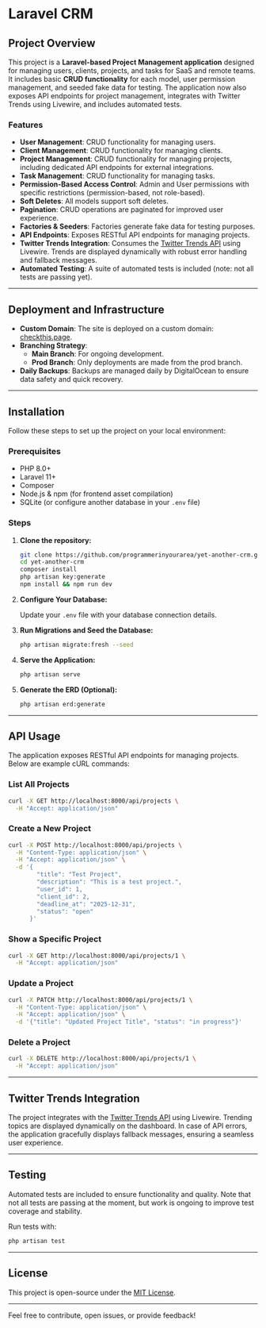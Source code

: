 # Laravel CRM

## Project Overview

This project is a **Laravel-based Project Management application** designed for managing users, clients, projects, and tasks for SaaS and remote teams. It includes basic **CRUD functionality** for each model, user permission management, and seeded fake data for testing. The application now also exposes API endpoints for project management, integrates with Twitter Trends using Livewire, and includes automated tests.

### Features

- **User Management**: CRUD functionality for managing users.
- **Client Management**: CRUD functionality for managing clients.
- **Project Management**: CRUD functionality for managing projects, including dedicated API endpoints for external integrations.
- **Task Management**: CRUD functionality for managing tasks.
- **Permission-Based Access Control**: Admin and User permissions with specific restrictions (permission-based, not role-based).
- **Soft Deletes**: All models support soft deletes.
- **Pagination**: CRUD operations are paginated for improved user experience.
- **Factories & Seeders**: Factories generate fake data for testing purposes.
- **API Endpoints**: Exposes RESTful API endpoints for managing projects.
- **Twitter Trends Integration**: Consumes the [Twitter Trends API](https://rapidapi.com/alexanderxbx/api/twitter-api45) using Livewire. Trends are displayed dynamically with robust error handling and fallback messages.
- **Automated Testing**: A suite of automated tests is included (note: not all tests are passing yet).

---

## Deployment and Infrastructure

- **Custom Domain**: The site is deployed on a custom domain: [checkthis.page](https://checkthis.page).
- **Branching Strategy**:
  - **Main Branch**: For ongoing development.
  - **Prod Branch**: Only deployments are made from the prod branch.
- **Daily Backups**: Backups are managed daily by DigitalOcean to ensure data safety and quick recovery.

---

## Installation

Follow these steps to set up the project on your local environment:

### Prerequisites

- PHP 8.0+
- Laravel 11+
- Composer
- Node.js & npm (for frontend asset compilation)
- SQLite (or configure another database in your `.env` file)

### Steps

1. **Clone the repository:**

   ```bash
   git clone https://github.com/programmerinyourarea/yet-another-crm.git
   cd yet-another-crm
   composer install
   php artisan key:generate
   npm install && npm run dev
   ```

2. **Configure Your Database:**

   Update your `.env` file with your database connection details.

3. **Run Migrations and Seed the Database:**

   ```bash
   php artisan migrate:fresh --seed
   ```

4. **Serve the Application:**

   ```bash
   php artisan serve
   ```

5. **Generate the ERD (Optional):**

   ```bash
   php artisan erd:generate
   ```

---

## API Usage

The application exposes RESTful API endpoints for managing projects. Below are example cURL commands:

### List All Projects

```bash
curl -X GET http://localhost:8000/api/projects \
  -H "Accept: application/json"
```

### Create a New Project

```bash
curl -X POST http://localhost:8000/api/projects \
  -H "Content-Type: application/json" \
  -H "Accept: application/json" \
  -d '{
        "title": "Test Project",
        "description": "This is a test project.",
        "user_id": 1,
        "client_id": 2,
        "deadline_at": "2025-12-31",
        "status": "open"
      }'
```

### Show a Specific Project

```bash
curl -X GET http://localhost:8000/api/projects/1 \
  -H "Accept: application/json"
```

### Update a Project

```bash
curl -X PATCH http://localhost:8000/api/projects/1 \
  -H "Content-Type: application/json" \
  -H "Accept: application/json" \
  -d '{"title": "Updated Project Title", "status": "in progress"}'
```

### Delete a Project

```bash
curl -X DELETE http://localhost:8000/api/projects/1 \
  -H "Accept: application/json"
```

---

## Twitter Trends Integration

The project integrates with the [Twitter Trends API](https://rapidapi.com/alexanderxbx/api/twitter-api45) using Livewire. Trending topics are displayed dynamically on the dashboard. In case of API errors, the application gracefully displays fallback messages, ensuring a seamless user experience.

---

## Testing

Automated tests are included to ensure functionality and quality. Note that not all tests are passing at the moment, but work is ongoing to improve test coverage and stability.

Run tests with:

```bash
php artisan test
```

---

## License

This project is open-source under the [MIT License](LICENSE).

---

Feel free to contribute, open issues, or provide feedback!
```
